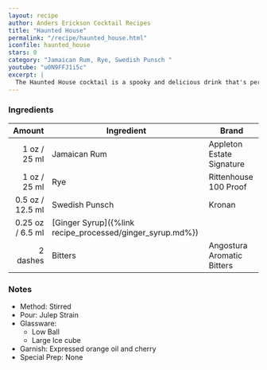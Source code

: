 ```yaml
---
layout: recipe
author: Anders Erickson Cocktail Recipes
title: "Haunted House"
permalink: "/recipe/haunted_house.html"
iconfile: haunted_house
stars: 0
category: "Jamaican Rum, Rye, Swedish Punsch "
youtube: "u0N9FFJ1i5c"
excerpt: |
  The Haunted House cocktail is a spooky and delicious drink that's perfect for Halloween or any other spooky occasion. It's made with bourbon, apple cider, lemon juice, and a variety of spices, including cinnamon, nutmeg, and cloves. The drink is garnished with a cinnamon stick and a lemon wheel, making it both festive and festive.
---
```


### Ingredients

|   Amount | Ingredient                                      | Brand                      |
| -------: | ----------------------------------------------- | -------------------------- |
|     1 oz / 25 ml | Jamaican Rum                                    | Appleton Estate Signature  |
|     1 oz / 25 ml | Rye                                             | Rittenhouse 100 Proof      |
|   0.5 oz / 12.5 ml | Swedish Punsch                                  | Kronan                     |
|  0.25 oz / 6.5 ml | [Ginger Syrup]({%link recipe_processed/ginger_syrup.md%}) |
| 2 dashes | Bitters                                         | Angostura Aromatic Bitters |

### Notes

- Method: Stirred
- Pour: Julep Strain
- Glassware:
  - Low Ball
  - Large Ice cube
- Garnish: Expressed orange oil and cherry
- Special Prep: None
